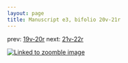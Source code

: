 ```yaml
---
layout: page
title: Manuscript e3, bifolio 20v-21r
---
```


prev: [19v-20r](../19v-20r/) next: [21v-22r](../21v-22r/)



[![Linked to zoomble image](http://www.homermultitext.org/iipsrv?IIIF=/project/homer/pyramidal/deepzoom/hmt/e3bifolio/v1/E3_20v_21r.tif/full/2000,/0/default.jpg)](http://www.homermultitext.org/ict2/?urn=urn:cite2:hmt:e3bifolio.v1:E3_20v_21r)


